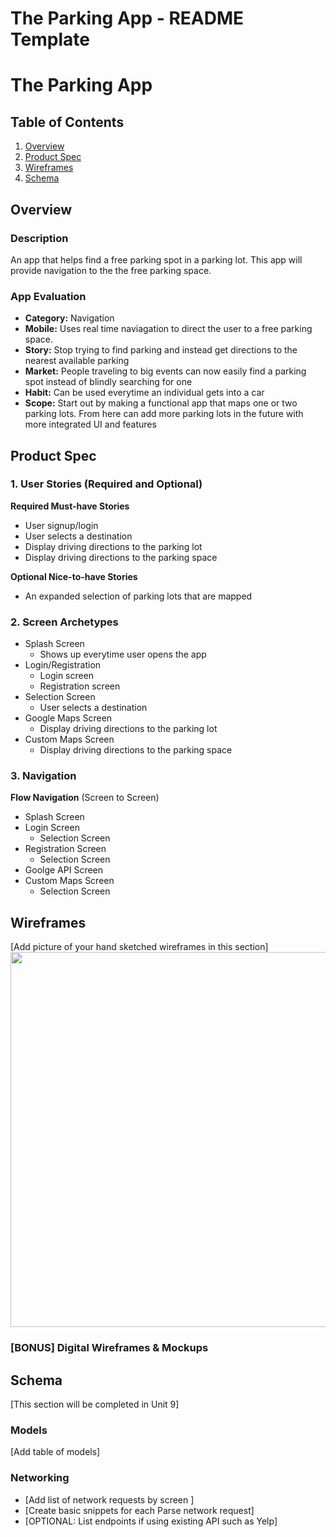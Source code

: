 The Parking App - README Template
===

# The Parking App

## Table of Contents
1. [Overview](#Overview)
1. [Product Spec](#Product-Spec)
1. [Wireframes](#Wireframes)
2. [Schema](#Schema)

## Overview
### Description
An app that helps find a free parking spot in a parking lot. This app will provide navigation to the the free parking space.

### App Evaluation

- **Category:** Navigation 
- **Mobile:** Uses real time naviagation to direct the user to a free parking space. 
- **Story:** Stop trying to find parking and instead get directions to the nearest available parking 
- **Market:** People traveling to big events can now easily find a parking spot instead of blindly searching for one
- **Habit:** Can be used everytime an individual gets into a car
- **Scope:** Start out by making a functional app that maps one or two parking lots. From here can add more parking lots in the future with more integrated UI and features

## Product Spec

### 1. User Stories (Required and Optional)

**Required Must-have Stories**

* User signup/login
* User selects a destination
* Display driving directions to the parking lot
* Display driving directions to the parking space

**Optional Nice-to-have Stories**

* An expanded selection of parking lots that are mapped


### 2. Screen Archetypes

* Splash Screen
   * Shows up everytime user opens the app 
* Login/Registration
   * Login screen
   * Registration screen
* Selection Screen
    * User selects a destination
* Google Maps Screen
    * Display driving directions to the parking lot
* Custom Maps Screen
    * Display driving directions to the parking space

### 3. Navigation


**Flow Navigation** (Screen to Screen)

* Splash Screen
* Login Screen
   * Selection Screen
* Registration Screen
    * Selection Screen
* Goolge API Screen
* Custom Maps Screen 
    * Selection Screen 
## Wireframes
[Add picture of your hand sketched wireframes in this section]
<img src="" width=600>

### [BONUS] Digital Wireframes & Mockups


## Schema 
[This section will be completed in Unit 9]
### Models
[Add table of models]
### Networking
- [Add list of network requests by screen ]
- [Create basic snippets for each Parse network request]
- [OPTIONAL: List endpoints if using existing API such as Yelp]
